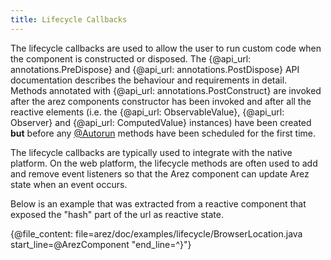```yaml
---
title: Lifecycle Callbacks
---
```


The lifecycle callbacks are used to allow the user to run custom code when the component is constructed
or disposed. The {@api_url: annotations.PreDispose} and {@api_url: annotations.PostDispose} API documentation
describes the behaviour and requirements in detail. Methods annotated with {@api_url: annotations.PostConstruct}
are invoked after the arez components constructor has been invoked and after all the reactive elements (i.e. the
{@api_url: ObservableValue}, {@api_url: Observer} and {@api_url: ComputedValue} instances) have been created **but**
before any [@Autorun](at_autorun.md) methods have been scheduled for the first time.

The lifecycle callbacks are typically used to integrate with the native platform. On the web platform, the
lifecycle methods are often used to add and remove event listeners so that the Arez component can update Arez
state when an event occurs.

Below is an example that was extracted from a reactive component that exposed the "hash" part of the url as
reactive state.

{@file_content: file=arez/doc/examples/lifecycle/BrowserLocation.java start_line=@ArezComponent "end_line=^}"}
